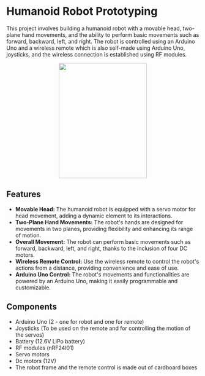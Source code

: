 # Humanoid Robot Prototyping
This project involves building a humanoid robot with a movable head, two-plane hand movements, and the ability to perform basic movements such as forward, backward, left, and right. The robot is controlled using an Arduino Uno and a wireless remote which is also self-made using Arduino Uno, joysticks, and the wireless connection is established using RF modules.

<p align="center">
  <img width = "230" height = "300" src="https://github.com/shryam102/Humanoid-Robot/assets/78613519/27b388f5-dd21-402d-9d58-0becb9cfb7b4">
</p>

## Features
* **Movable Head:** The humanoid robot is equipped with a servo motor for head movement, adding a dynamic element to its interactions.
* **Two-Plane Hand Movements:** The robot's hands are designed for movements in two planes, providing flexibility and enhancing its range of motion.
* **Overall Movement:** The robot can perform basic movements such as forward, backward, left, and right, thanks to the inclusion of four DC motors.
* **Wireless Remote Control:** Use the wireless remote to control the robot's actions from a distance, providing convenience and ease of use.
* **Arduino Uno Control:** The robot's movements and functionalities are powered by an Arduino Uno, making it easily programmable and customizable.

## Components
* Arduino Uno (2 - one for robot and one for remote)
* Joysticks (To be used on the remote and for controlling the motion of the servos)
* Battery (12.6V LiPo battery)
* RF modules (nRF24l01)
* Servo motors
* Dc motors (12V)
* The robot frame and the remote control is made out of cardboard boxes



